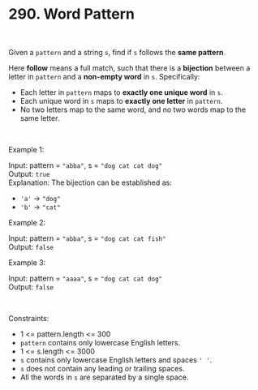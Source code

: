 # 290. Word Pattern

<br>  

Given a `pattern` and a string `s`, find if `s` follows the **same pattern**.

Here **follow** means a full match, such that there is a **bijection** between a letter in `pattern` and a **non-empty word** in `s`. Specifically:

* Each letter in `pattern` maps to **exactly one unique word** in `s`.
* Each unique word in `s` maps to **exactly one letter** in `pattern`.
* No two letters map to the same word, and no two words map to the same letter.

<br>  

Example 1:

Input: pattern = `"abba"`, s = `"dog cat cat dog"` <br>
Output: `true` <br>
Explanation:
The bijection can be established as:

* `'a'` → `"dog"`
* `'b'` → `"cat"`

Example 2:

Input: pattern = `"abba"`, s = `"dog cat cat fish"` <br>
Output: `false`

Example 3:

Input: pattern = `"aaaa"`, s = `"dog cat cat dog"` <br>
Output: `false`

<br>  

Constraints:

* 1 <= pattern.length <= 300
* `pattern` contains only lowercase English letters.
* 1 <= s.length <= 3000
* `s` contains only lowercase English letters and spaces `' '`.
* `s` does not contain any leading or trailing spaces.
* All the words in `s` are separated by a single space.